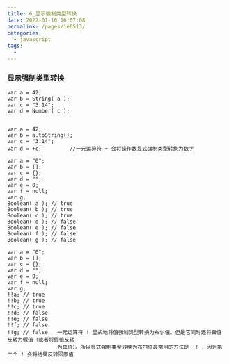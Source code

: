 ```yaml
---
title: 6_显示强制类型转换
date: 2022-01-16 16:07:08
permalink: /pages/1e0513/
categories:
  - javascript
tags:
  - 
---
```


### 显示强制类型转换
	var a = 42;
	var b = String( a );
	var c = "3.14";
	var d = Number( c );


	var a = 42;
	var b = a.toString();
	var c = "3.14";
	var d = +c;			//一元运算符 + 会将操作数显式强制类型转换为数字
	
	var a = "0";
	var b = [];
	var c = {};
	var d = "";
	var e = 0;
	var f = null;
	var g;
	Boolean( a ); // true
	Boolean( b ); // true
	Boolean( c ); // true
	Boolean( d ); // false
	Boolean( e ); // false
	Boolean( f ); // false
	Boolean( g ); // false
	
	var a = "0";
	var b = [];
	var c = {};
	var d = "";
	var e = 0;
	var f = null;
	var g;
	!!a; // true
	!!b; // true
	!!c; // true
	!!d; // false
	!!e; // false
	!!f; // false
	!!g; // false   一元运算符 ! 显式地将值强制类型转换为布尔值。但是它同时还将真值反转为假值（或者将假值反转
					为真值）。所以显式强制类型转换为布尔值最常用的方法是 !! ，因为第二个 ! 会将结果反转回原值
